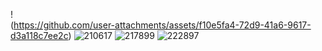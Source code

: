 !<img width="400">(https://github.com/user-attachments/assets/f10e5fa4-72d9-41a6-9617-d3a118c7ee2c) 
![210617](https://github.com/user-attachments/assets/d5478652-6b7a-4fbd-8cf6-8ddbd5a268ae)
![217899](https://github.com/user-attachments/assets/c09b1d3c-3a01-4397-b650-3b8569ac963d)
![222897](https://github.com/user-attachments/assets/cb0d6760-dba4-425a-b00a-070e3af296c5)
